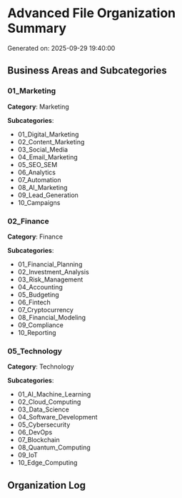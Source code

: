 ﻿# Advanced File Organization Summary

Generated on: 2025-09-29 19:40:00

## Business Areas and Subcategories

### 01_Marketing
**Category**: Marketing

**Subcategories**:
- 01_Digital_Marketing
- 02_Content_Marketing
- 03_Social_Media
- 04_Email_Marketing
- 05_SEO_SEM
- 06_Analytics
- 07_Automation
- 08_AI_Marketing
- 09_Lead_Generation
- 10_Campaigns

### 02_Finance
**Category**: Finance

**Subcategories**:
- 01_Financial_Planning
- 02_Investment_Analysis
- 03_Risk_Management
- 04_Accounting
- 05_Budgeting
- 06_Fintech
- 07_Cryptocurrency
- 08_Financial_Modeling
- 09_Compliance
- 10_Reporting

### 05_Technology
**Category**: Technology

**Subcategories**:
- 01_AI_Machine_Learning
- 02_Cloud_Computing
- 03_Data_Science
- 04_Software_Development
- 05_Cybersecurity
- 06_DevOps
- 07_Blockchain
- 08_Quantum_Computing
- 09_IoT
- 10_Edge_Computing

## Organization Log


